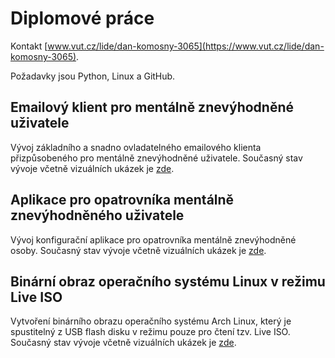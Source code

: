 # Diplomové práce

Kontakt [www.vut.cz/lide/dan-komosny-3065](https://www.vut.cz/lide/dan-komosny-3065).

Požadavky jsou Python, Linux a GitHub.

## Emailový klient pro mentálně znevýhodněné uživatele

Vývoj základního a snadno ovladatelného emailového klienta přizpůsobeného pro mentálně znevýhodněné uživatele. Současný stav vývoje včetně vizuálních ukázek je [zde](https://github.com/forsenior/senior-os/tree/main/smail).

## Aplikace pro opatrovníka mentálně znevýhodněného uživatele

Vývoj konfigurační aplikace pro opatrovníka mentálně znevýhodněné osoby. Současný stav vývoje včetně vizuálních ukázek je [zde](https://github.com/forsenior/senior-os/tree/main/sconf).

## Binární obraz operačního systému Linux v režimu Live ISO 

Vytvoření binárního obrazu operačního systému Arch Linux, který je spustitelný z USB flash disku v režimu pouze pro čtení tzv. Live ISO. Současný stav vývoje včetně vizuálních ukázek je [zde](https://github.com/forsenior/senior-os/tree/main/siso).
